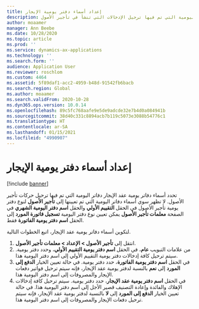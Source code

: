 ```yaml
---
title: إعداد أسماء دفتر يومية الإيجار
description: يوضح هذا الموضوع كيفية تحديد أسماء دفتر يومية عقد الإيجار. تحدد أسماء دفاتر يومية عقد الإيجار دفاتر اليومية التي تم فيها ترحيل الإدخالات التي تنشأ في تأجير الأصول.
author: moaamer
manager: Ann Beebe
ms.date: 10/28/2020
ms.topic: article
ms.prod: ''
ms.service: dynamics-ax-applications
ms.technology: ''
ms.search.form: ''
audience: Application User
ms.reviewer: roschlom
ms.custom: 4464
ms.assetid: 5f89daf1-acc2-4959-b48d-91542fb6bacb
ms.search.region: Global
ms.author: moaamer
ms.search.validFrom: 2020-10-28
ms.dyn365.ops.version: 10.0.14
ms.openlocfilehash: 89c5fc768aafe9e5de9adcde32e7b4d0a084941b
ms.sourcegitcommit: 38d40c331c8894acb7b119c5073e3088b54776c1
ms.translationtype: HT
ms.contentlocale: ar-SA
ms.lasthandoff: 01/15/2021
ms.locfileid: "4990907"
---
```

# <a name="set-up-lease-journal-names"></a>إعداد أسماء دفتر يومية الإيجار

[!include [banner](../includes/banner.md)]

تحدد أسماء دفاتر يومية عقد الإيجار دفاتر اليومية التي تم فيها ترحيل حركات تأجير الأصول. لا تظهر سوي أسماء دفاتر اليومية التي تم تعيينها إلى **تأجير الأصول** لنوع دفتر يومية تأجير الأصول في الحقل **التقييم الأولي** والحقل **اسم دفتر اليومية الشهري** في الصفحة **معلمات تأجير الأصول** يمكن تعيين نوع دفتر اليومية **تسجيل فاتورة المورد** إلى الحقل **اسم دفتر يومية الفاتورة** فقط.

لتكوين أسماء دفاتر يومية عقد الإيجار، اتبع الخطوات التالية.

1. انتقل إلى **تأجير الأصول‬ \> الإعداد‬ \> معلمات تأجير الأصول**.
2. من علامات التبويب **عام**، في الحقل **اسم دفتر يومية التقييم الأولي**، وحدد دفتر يومية. سيتم ترحيل كافة إدخالات دفتر يومية التقييم الأولي إلى اسم دفتر اليومية هذا.
3. في الحقل **اسم دفتر يومية الفاتورة**، حدد دفتر يومية. في حالة تعيين الخيار **الدفع إلى المورد** إلى **نعم** بالنسبة لدفتر يومية عقد الإيجار، فإنه سيتم ترحيل فواتير دفعات الإيجار والمصروفات إلى اسم دفتر اليومية هذا.
4. في الحقل **اسم دفتر يومية عقد الإيجار**، حدد دفتر يومية. سيتم ترحيل كافة إدخالات الإهلاك والفائدة وإعادة التصنيف قصير الأجل إلى اسم دفتر اليومية هذا. في حالة تعيين الخيار **الدفع إلى المورد** إلى **لا** بالنسبة لدفتر يومية عقد الإيجار، فإنه سيتم ترحيل دفعات الإيجار والمصروفات إلى اسم دفتر اليومية هذا.
